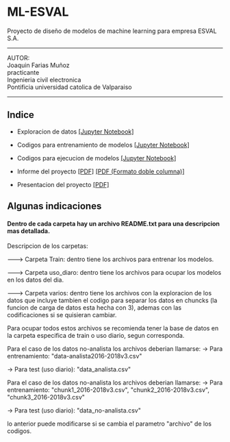 # ML-ESVAL
Proyecto de diseño de modelos de machine learning para empresa ESVAL S.A.

******************************************************
AUTOR:                                              
Joaquin Farias Muñoz                                
practicante                                         
Ingenieria civil electronica                        
Pontificia universidad catolica de Valparaiso       
******************************************************

## Indice

* Exploracion de datos [[Jupyter Notebook]](https://github.com/FlySka/ML-ESVAL/blob/main/varios/Exploraci%C3%B3n%20de%20datos_V2.ipynb)

* Codigos para entrenamiento de modelos [[Jupyter Notebook]](https://github.com/FlySka/ML-ESVAL/tree/main/Train)

* Codigos para ejecucion de modelos [[Jupyter Notebook]](https://github.com/FlySka/ML-ESVAL/tree/main/Ejecucion)

* Informe del proyecto  [[PDF]](https://github.com/FlySka/ML-ESVAL/blob/main/Entregables/Informe%20ML%20ESVAL_Joaquin%20Farias_V3.pdf) [[PDF (Formato doble columna)]](https://github.com/FlySka/ML-ESVAL/blob/main/Entregables/Informe%20ejecutivo%20ML_Joaquin%20Farias_V3.pdf)

* Presentacion del proyecto [[PDF]](https://github.com/FlySka/ML-ESVAL/blob/main/Entregables/Presentacion%20proyecto%20ML%20ESVAL_Joaquin%20Farias_V3.pdf)

## Algunas indicaciones
#### Dentro de cada carpeta hay un archivo README.txt para una descripcion mas detallada.

Descripcion de los carpetas:

---> Carpeta Train: dentro tiene los archivos para entrenar los modelos.

---> Carpeta uso_diaro: dentro tiene los archivos para ocupar los modelos en los datos del dia.

---> Carpeta varios: dentro tiene los archivos con la exploracion de los datos que incluye tambien el codigo para separar
     los datos en chuncks (la funcion de carga de datos esta hecha con 3), ademas con las codificaciones si se quisieran 
     cambiar.


Para ocupar todos estos archivos se recomienda tener la base de datos en la carpeta especifica de train o uso diario, 
  segun corresponda.

Para el caso de los datos no-analista los archivos deberian llamarse:
   -> Para entrenamiento: "data-analista2016-2018v3.csv"

   -> Para test (uso diario): "data_analista.csv"

 Para el caso de los datos no-analista los archivos deberian llamarse:
   -> Para entrenamiento: "chunk1_2016-2018v3.csv", "chunk2_2016-2018v3.csv", "chunk3_2016-2018v3.csv"

   -> Para test (uso diario): "data_no-analista.csv"

 lo anterior puede modificarse si se cambia el parametro "archivo" de los codigos.
